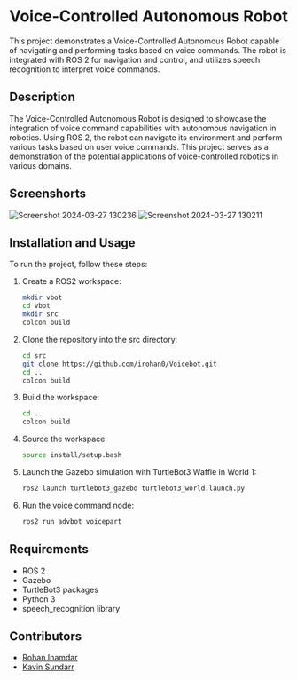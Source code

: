 # Voice-Controlled Autonomous Robot

This project demonstrates a Voice-Controlled Autonomous Robot capable of navigating and performing tasks based on voice commands. The robot is integrated with ROS 2 for navigation and control, and utilizes speech recognition to interpret voice commands.

## Description

The Voice-Controlled Autonomous Robot is designed to showcase the integration of voice command capabilities with autonomous navigation in robotics. Using ROS 2, the robot can navigate its environment and perform various tasks based on user voice commands. This project serves as a demonstration of the potential applications of voice-controlled robotics in various domains.

## Screenshorts

![Screenshot 2024-03-27 130236](https://github.com/irohan0/Voicebot/assets/121719717/94e75955-a1e8-44ce-a592-80c839521af1)
![Screenshot 2024-03-27 130211](https://github.com/irohan0/Voicebot/assets/121719717/efa1837e-ea22-473c-a033-240918eea5e6)


## Installation and Usage

To run the project, follow these steps:

1. Create a ROS2 workspace:
   ```bash
   mkdir vbot
   cd vbot
   mkdir src
   colcon build
   ```
1. Clone the repository into the src directory:
    ```bash
    cd src
    git clone https://github.com/irohan0/Voicebot.git
    cd ..
    colcon build
    ```
1. Build the workspace:
    ```bash
    cd ..
    colcon build
    ```
1. Source the workspace:
    ```bash
    source install/setup.bash
    ```
1. Launch the Gazebo simulation with TurtleBot3 Waffle in World 1:
    ```bash
    ros2 launch turtlebot3_gazebo turtlebot3_world.launch.py
    ```
1. Run the voice command node:
    ```bash
    ros2 run advbot voicepart
    ```
## Requirements

- ROS 2
- Gazebo
- TurtleBot3 packages
- Python 3
- speech_recognition library

## Contributors

- [Rohan Inamdar](https://github.com/irohan0)
- [Kavin Sundarr](https://github.com/KavinSundarr)
